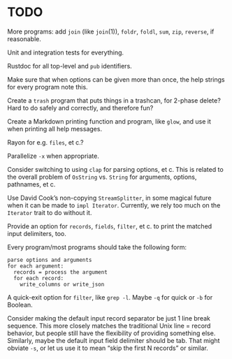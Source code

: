 # TODO

More programs: add `join` (like `join`(1)), `foldr`, `foldl`, `sum`, `zip`,
`reverse`, if reasonable.

Unit and integration tests for everything.

Rustdoc for all top-level and `pub` identifiers.

Make sure that when options can be given more than once, the help strings for
every program note this.

Create a `trash` program that puts things in a trashcan, for 2-phase delete?
Hard to do safely and correctly, and therefore fun?

Create a Markdown printing function and program, like `glow`, and use it when
printing all help messages.

Rayon for e.g. `files`, et c.?

Parallelize `-x` when appropriate.

Consider switching to using `clap` for parsing options, et c. This is related to
the overall problem of `OsString` vs. `String` for arguments, options,
pathnames, et c.

Use David Cook’s non-copying `StreamSplitter`, in some magical future when it
can be made to `impl Iterator`. Currently, we rely too much on the `Iterator`
trait to do without it.

Provide an option for `records`, `fields`, `filter`, et c. to print the matched
input delimiters, too.

Every program/most programs should take the following form:

```
parse options and arguments
for each argument:
  records = process the argument
  for each record:
    write_columns or write_json
```

A quick-exit option for `filter`, like `grep -l`. Maybe `-q` for quick or `-b`
for Boolean.

Consider making the default input record separator be just 1 line break
sequence. This more closely matches the traditional Unix line = record behavior,
but people still have the flexibility of providing something else. Similarly,
maybe the default input field delimiter should be tab. That might obviate `-s`,
or let us use it to mean “skip the first N records” or similar.

